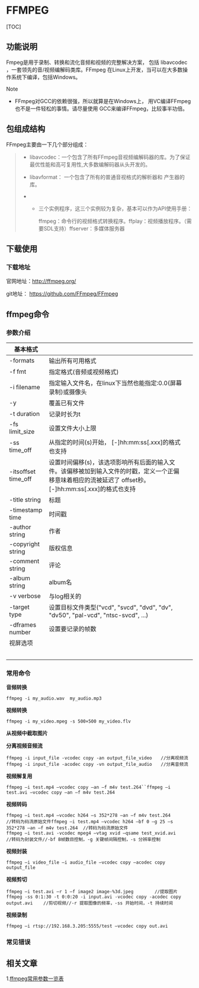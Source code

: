 # FFMPEG

[TOC]

## 功能说明

Fmpeg是用于录制、转换和流化音频和视频的完整解决方案， 包括 libavcodec ，一套领先的音/视频编解码类库。FFmpeg 在Linux上开发，当可以在大多数操作系统下编译，包括Windows。

Note

- FFmpeg对GCC的依赖很强，所以就算是在Windows上， 用VC编译FFmpeg也不是一件轻松的事情。请尽量使用 GCC来编译FFmpeg，比较事半功倍。

## 包组成结构

FFmpeg主要由一下几个部分组成：

> - libavcodec：一个包含了所有FFmpeg音视频编解码器的库。为了保证最优性能和高可复用性,大多数编解码器从头开发的。
>
> - libavformat： 一个包含了所有的普通音视格式的解析器和 产生器的库。
>
> - - 三个实例程序，这三个实例较为复杂，基本可以作为API使用手册：
>
>     ffmpeg：命令行的视频格式转换程序。ffplay：视频播放程序。（需要SDL支持）ffserver：多媒体服务器

## 下载使用

### 下载地址 

官网地址：<http://ffmpeg.org/>

git地址： <https://github.com/FFmpeg/FFmpeg>



## ffmpeg命令

### 参数介绍

| 基本格式 |                  |      |
| -------- | ---------------- | ---- |
| -formats | 输出所有可用格式 |      |
| -f fmt | 指定格式(音频或视频格式) |      |
| -i filename | 指定输入文件名，在linux下当然也能指定:0.0(屏幕录制)或摄像头 ||
| -y | 覆盖已有文件 |      |
| -t duration | 记录时长为t |      |
| -fs limit_size | 设置文件大小上限 |      |
| -ss time_off | 从指定的时间(s)开始， [-]hh:mm:ss[.xxx]的格式也支持 |      |
| -itsoffset time_off | 设置时间偏移(s)，该选项影响所有后面的输入文件。该偏移被加到输入文件的时戳，定义一个正偏移意味着相应的流被延迟了 offset秒。 [-]hh:mm:ss[.xxx]的格式也支持 |      |
| -title string | 标题 |      |
| -timestamp time | 时间戳 |      |
| -author string | 作者 |      |
| -copyright string | 版权信息 |      |
| -comment string | 评论 |      |
| -album string | album名 |      |
| -v verbose | 与log相关的 |      |
| -target type | 设置目标文件类型("vcd", "svcd", "dvd", "dv", "dv50", "pal-vcd", "ntsc-svcd", ...) |      |
| -dframes number | 设置要记录的帧数 |      |
| 视屏选项 |  |      |
|  |  |      |
|  |  |      |
|  |  |      |
|  |  |      |
|  |  |      |
### 常用命令

**音频转换**

	ffmpeg -i my_audio.wav  my_audio.mp3

**视频转换**

	ffmpeg -i my_video.mpeg -s 500×500 my_video.flv

**从视频中截取图片**	



**分离视频音频流**

	ffmpeg -i input_file -vcodec copy -an output_file_video　　//分离视频流
	ffmpeg -i input_file -acodec copy -vn output_file_audio　　//分离音频流

**视频解复用**

	ffmpeg –i test.mp4 –vcodec copy –an –f m4v test.264``ffmpeg –i test.avi –vcodec copy –an –f m4v test.264

**视频转码**

	ffmpeg –i test.mp4 –vcodec h264 –s 352*278 –an –f m4v test.264              //转码为码流原始文件ffmpeg –i test.mp4 –vcodec h264 –bf 0 –g 25 –s 352*278 –an –f m4v test.264  //转码为码流原始文件
	ffmpeg –i test.avi -vcodec mpeg4 –vtag xvid –qsame test_xvid.avi            //转码为封装文件//-bf B帧数目控制，-g 关键帧间隔控制，-s 分辨率控制

**视频封装**

	ffmpeg –i video_file –i audio_file –vcodec copy –acodec copy output_file

**视频剪切**

	ffmpeg –i test.avi –r 1 –f image2 image-%3d.jpeg        //提取图片
	ffmpeg -ss 0:1:30 -t 0:0:20 -i input.avi -vcodec copy -acodec copy output.avi    //剪切视频//-r 提取图像的频率，-ss 开始时间，-t 持续时间

**视频录制**

	ffmpeg –i rtsp://192.168.3.205:5555/test –vcodec copy out.avi

### 常见错误



## 相关文章

1.[ffmpeg常用参数一览表](https://blog.csdn.net/maopig/article/details/6610257)